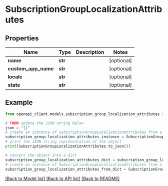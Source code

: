 # SubscriptionGroupLocalizationAttributes


## Properties

Name | Type | Description | Notes
------------ | ------------- | ------------- | -------------
**name** | **str** |  | [optional] 
**custom_app_name** | **str** |  | [optional] 
**locale** | **str** |  | [optional] 
**state** | **str** |  | [optional] 

## Example

```python
from openapi_client.models.subscription_group_localization_attributes import SubscriptionGroupLocalizationAttributes

# TODO update the JSON string below
json = "{}"
# create an instance of SubscriptionGroupLocalizationAttributes from a JSON string
subscription_group_localization_attributes_instance = SubscriptionGroupLocalizationAttributes.from_json(json)
# print the JSON string representation of the object
print(SubscriptionGroupLocalizationAttributes.to_json())

# convert the object into a dict
subscription_group_localization_attributes_dict = subscription_group_localization_attributes_instance.to_dict()
# create an instance of SubscriptionGroupLocalizationAttributes from a dict
subscription_group_localization_attributes_from_dict = SubscriptionGroupLocalizationAttributes.from_dict(subscription_group_localization_attributes_dict)
```
[[Back to Model list]](../README.md#documentation-for-models) [[Back to API list]](../README.md#documentation-for-api-endpoints) [[Back to README]](../README.md)


